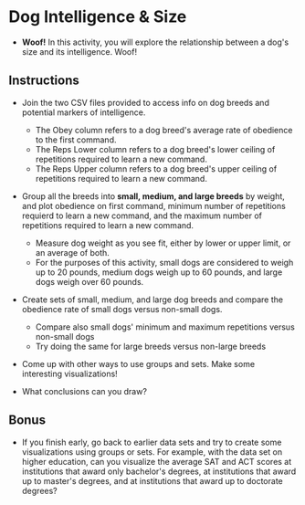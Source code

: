 # Dog Intelligence & Size

* **Woof!** In this activity, you will explore the relationship between a dog's size and its intelligence. Woof!

## Instructions

* Join the two CSV files provided to access info on dog breeds and potential markers of intelligence.

  * The Obey column refers to a dog breed's average rate of obedience to the first command.
  * The Reps Lower column refers to a dog breed's lower ceiling of repetitions required to learn a new command.
  * The Reps Upper column refers to a dog breed's upper ceiling of repetitions required to learn a new command.

* Group all the breeds into **small, medium, and large breeds** by weight, and plot obedience on first command, minimum number of repetitions requierd to learn a new command, and the maximum number of repetitions required to learn a new command. 

  * Measure dog weight as you see fit, either by lower or upper limit, or an average of both.
  * For the purposes of this activity, small dogs are considered to weigh up to 20 pounds, medium dogs weigh up to 60 pounds, and large dogs weigh over 60 pounds.

* Create sets of small, medium, and large dog breeds and compare the obedience rate of small dogs versus non-small dogs.

  * Compare also small dogs' minimum and maximum repetitions versus non-small dogs
  * Try doing the same for large breeds versus non-large breeds

* Come up with other ways to use groups and sets. Make some interesting visualizations!

* What conclusions can you draw?

## Bonus

* If you finish early, go back to earlier data sets and try to create some visualizations using groups or sets. For example, with the data set on higher education, can you visualize the average SAT and ACT scores at institutions that award only bachelor's degrees, at institutions that award up to master's degrees, and at institutions that award up to doctorate degrees? 
